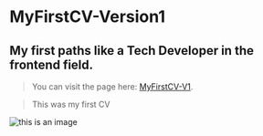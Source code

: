 # MyFirstCV-Version1

## My first paths like a Tech Developer in the frontend field.

>You can visit the page here: [MyFirstCV-V1](https://celfiew.github.io/MyFirstCV-Version1/).

> This was my first CV 

![this is an image](https://github.com/celfiew/MyFirstCV-Version1/blob/main/img/celfiew.github.io_MyCV-version1_.png)
